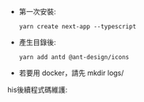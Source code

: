 - 第一次安裝:

    `yarn create next-app --typescript`
- 產生目錄後:

    `yarn add antd @ant-design/icons`

- 若要用 docker，請先 mkdir logs/


his後續程式碼維護:
